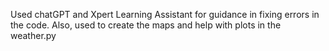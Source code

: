 
Used chatGPT and Xpert Learning Assistant for guidance in fixing errors in the code. Also, used to create the maps and help with plots in the weather.py